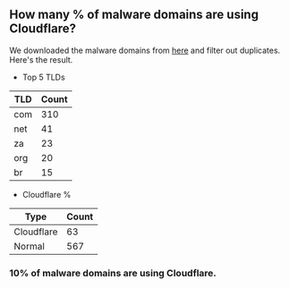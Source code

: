 ## How many % of malware domains are using Cloudflare?


We downloaded the malware domains from [here](https://urlhaus.abuse.ch) and filter out duplicates.
Here's the result.


[//]: # (start replacement)


- Top 5 TLDs

| TLD | Count |
| --- | --- |
| com | 310 |
| net | 41 |
| za | 23 |
| org | 20 |
| br | 15 |


- Cloudflare %

| Type | Count |
| --- | --- |
| Cloudflare | 63 |
| Normal | 567 |


### 10% of malware domains are using Cloudflare.